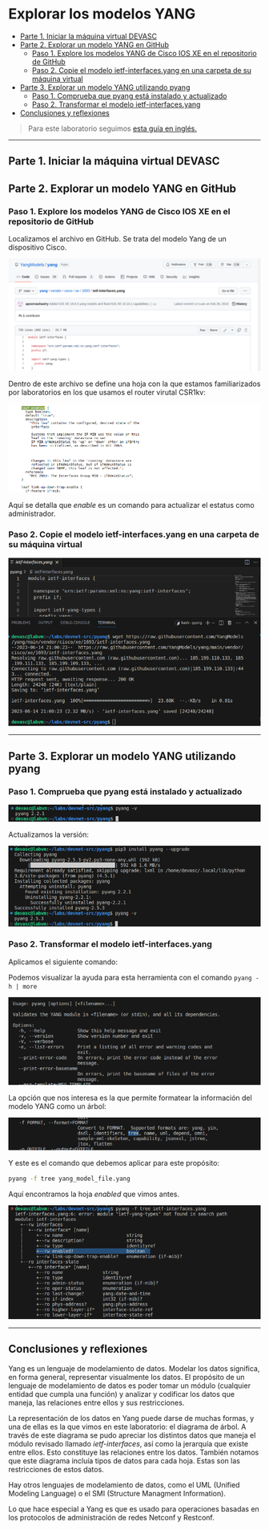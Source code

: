 # Explorar los modelos YANG <!-- omit in toc -->

- [Parte 1. Iniciar la máquina virtual DEVASC](#parte-1-iniciar-la-máquina-virtual-devasc)
- [Parte 2. Explorar un modelo YANG en GitHub](#parte-2-explorar-un-modelo-yang-en-github)
  - [Paso 1. Explore los modelos YANG de Cisco IOS XE en el repositorio de GitHub](#paso-1-explore-los-modelos-yang-de-cisco-ios-xe-en-el-repositorio-de-github)
  - [Paso 2. Copie el modelo ietf-interfaces.yang en una carpeta de su máquina virtual](#paso-2-copie-el-modelo-ietf-interfacesyang-en-una-carpeta-de-su-máquina-virtual)
- [Parte 3. Explorar un modelo YANG utilizando pyang](#parte-3-explorar-un-modelo-yang-utilizando-pyang)
  - [Paso 1. Comprueba que pyang está instalado y actualizado](#paso-1-comprueba-que-pyang-está-instalado-y-actualizado)
  - [Paso 2. Transformar el modelo ietf-interfaces.yang](#paso-2-transformar-el-modelo-ietf-interfacesyang)
- [Conclusiones y reflexiones](#conclusiones-y-reflexiones)

> Para este laboratorio seguimos [esta guía en inglés.](https://itexamanswers.net/8-3-5-lab-explore-yang-models-answers.html)

---
## Parte 1. Iniciar la máquina virtual DEVASC

## Parte 2. Explorar un modelo YANG en GitHub

### Paso 1. Explore los modelos YANG de Cisco IOS XE en el repositorio de GitHub

Localizamos el archivo en GitHub. Se trata del modelo Yang de un dispositivo Cisco.

![](sources/2023-06-14-15-55-50.png)

Dentro de este archivo se define una hoja con la que estamos familiarizados por laboratorios en los que usamos el router virutal CSR1kv:

![](sources/2023-06-14-16-27-23.png)

Aquí se detalla que _enable_ es un comando para actualizar el estatus como administrador.

### Paso 2. Copie el modelo ietf-interfaces.yang en una carpeta de su máquina virtual

![](sources/2023-06-14-16-00-57.png)

---
## Parte 3. Explorar un modelo YANG utilizando pyang

### Paso 1. Comprueba que pyang está instalado y actualizado

![](sources/2023-06-14-16-05-27.png)

Actualizamos la versión:

![](sources/2023-06-14-16-06-29.png)

### Paso 2. Transformar el modelo ietf-interfaces.yang

Aplicamos el siguiente comando:

Podemos visualizar la ayuda para esta herramienta con el comando `pyang -h | more`

![](sources/2023-06-14-16-07-40.png)

La opción que nos interesa es la que permite formatear la información del modelo YANG como un árbol:

![](sources/2023-06-14-16-14-18.png)

Y este es el comando que debemos aplicar para este propósito:

```bash
pyang -f tree yang_model_file.yang
```

Aquí encontramos la hoja _enabled_ que vimos antes.

![](sources/2023-06-14-16-23-41.png)

---
## Conclusiones y reflexiones

Yang es un lenguaje de modelamiento de datos. Modelar los datos significa, en forma general, representar visualmente los datos. El propósito de un lenguaje de modelamiento de datos es poder tomar un módulo (cualquier entidad que cumpla una función) y analizar y codificar los datos que maneja, las relaciones entre ellos y sus restricciones.

La representación de los datos en Yang puede darse de muchas formas, y una de ellas es la que vimos en este laboratorio: el diagrama de árbol. A través de este diagrama se pudo apreciar los distintos datos que maneja el módulo revisado llamado _ietf-interfaces_, así como la jerarquía que existe entre ellos. Esto constituye las relaciones entre los datos. También notamos que este diagrama incluía tipos de datos para cada hoja. Estas son las restricciones de estos datos.

Hay otros lenguajes de modelamiento de datos, como el UML (Unified Modeling Language) o el SMI (Structure Managment Information).

Lo que hace especial a Yang es que es usado para operaciones basadas en los protocolos de administración de redes Netconf y Restconf.